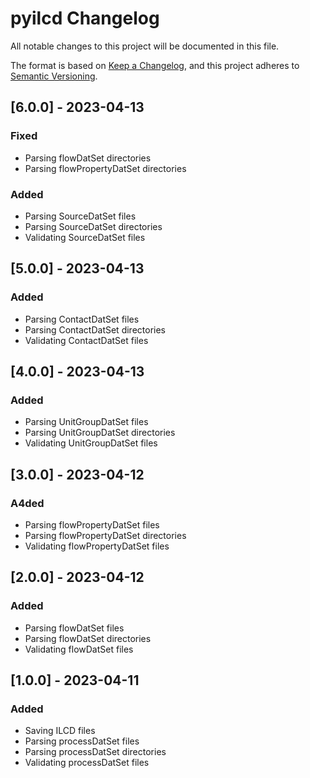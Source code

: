 # pyilcd Changelog

All notable changes to this project will be documented in this file.

The format is based on [Keep a Changelog](https://keepachangelog.com/en/1.0.0/),
and this project adheres to [Semantic Versioning](https://semver.org/spec/v2.0.0.html).

## [6.0.0] - 2023-04-13

### Fixed
- Parsing flowDatSet directories
- Parsing flowPropertyDatSet directories

### Added
- Parsing SourceDatSet files
- Parsing SourceDatSet directories
- Validating SourceDatSet files

## [5.0.0] - 2023-04-13

### Added
- Parsing ContactDatSet files
- Parsing ContactDatSet directories
- Validating ContactDatSet files

## [4.0.0] - 2023-04-13

### Added
- Parsing UnitGroupDatSet files
- Parsing UnitGroupDatSet directories
- Validating UnitGroupDatSet files

## [3.0.0] - 2023-04-12

### A4ded
- Parsing flowPropertyDatSet files
- Parsing flowPropertyDatSet directories
- Validating flowPropertyDatSet files

## [2.0.0] - 2023-04-12

### Added
- Parsing flowDatSet files
- Parsing flowDatSet directories
- Validating flowDatSet files

## [1.0.0] - 2023-04-11

### Added
- Saving ILCD files
- Parsing processDatSet files
- Parsing processDatSet directories
- Validating processDatSet files
